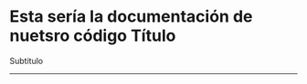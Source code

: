 Esta sería la documentación de nuetsro código
Título
============================

Subtitulo
___________________________
